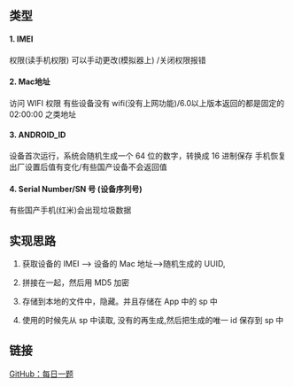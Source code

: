 ## 类型

#### 1. IMEI
权限(读手机权限)
可以手动更改(模拟器上) /关闭权限报错

#### 2. Mac地址
访问 WIFI 权限
有些设备没有 wifi(没有上网功能)/6.0以上版本返回的都是固定的 02:00:00 之类地址

#### 3. ANDROID_ID
设备首次运行，系统会随机生成一个 64 位的数字，转换成 16 进制保存
手机恢复出厂设置后值有变化/有些国产设备不会返回值

#### 4. Serial Number/SN 号 (设备序列号)
有些国产手机(红米)会出现垃圾数据


## 实现思路

1. 获取设备的 IMEI --> 设备的 Mac 地址-->随机生成的 UUID,

2. 拼接在一起，然后用 MD5 加密

3. 存储到本地的文件中，隐藏。并且存储在 App 中的 sp 中

4. 使用的时候先从 sp 中读取, 没有的再生成,然后把生成的唯一 id 保存到 sp 中


## 链接
[GitHub：每日一题](https://github.com/Moosphan/Android-Daily-Interview/issues/159)